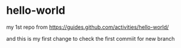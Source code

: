 # hello-world
my 1st repo from https://guides.github.com/activities/hello-world/

and this is my first change to check the first commiit for new branch
